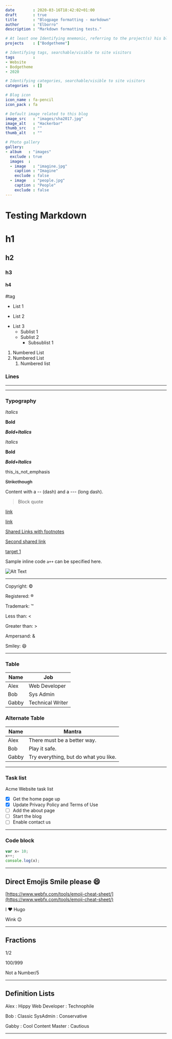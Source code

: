 ```yaml
---
date        : 2020-03-16T18:42:02+01:00
draft       : true
title       : "Blogpage formatting - markdown"
author      : "Elborro"
description : "Markdown formatting tests."

# At least one Identifying mnemonic, referring to the project(s) his blog is related to
projects    : ["Bodgetheme"]

# Identifying tags, searchable/visible to site visitors
tags        :
- Website
- Bodgetheme
- 2020

# Identifying categories, searchable/visible to site visitors
categories  : []

# Blog icon
icon_name : fa-pencil
icon_pack : fa

# Default image related to this blog
image_src   : "images/sha2017.jpg"
image_alt   : "Hackerbar"
thumb_src   : ""
thumb_alt   : ""

# Photo gallery
gallery:
- album   : "images"
  exclude : true
  images  :
  - image   : "imagine.jpg"
    caption : "Imagine"
    exclude : false
  - image   : "people.jpg"
    caption : "People"
    exclude : false
---
```


# Testing Markdown

# h1
## h2
### h3
#### h4

#tag

* List 1
+ List 2
- List 3
  - Sublist 1
  + Sublist 2
    + Subsublist 1

1. Numbered List
2. Numbered List
   1. Numbered list

### Lines
----
****

### Typography

*Italics*

**Bold**

***Bold+Italics***

_Italics_

__Bold__

___Bold+Italics___

this_is_not_emphasis

~~Strikethough~~

Content with a -- (dash) and a --- (long dash).

> Block quote

[link](http://link/path/to/target)

[link](http://link/path/to/target "TITLE ON LINK")

[Shared Links with footnotes][target 1]

[Second shared link][target 1]

[target 1]

[target 1]: http://footnote.com

Sample inline code `a++` can be specified here.

![Alt Text](/path/to/image "Optional Tooltip")

----

Copyright: &copy;

Registered: &reg;

Trademark: &trade;

Less than: &lt;

Greater than: &gt;

Ampersand: &amp;

Smiley: &#x1F604;

----

### Table

   Name | Job
--------|------
   Alex | Web Developer
    Bob | Sys Admin
  Gabby | Technical Writer

### Alternate Table

|  Name | Mantra |
|  ---  |   ---  |
| Alex  | There must be a better way. |
| Bob   | Play it safe. |
| Gabby | Try everything, but do what you like. |

----

### Task list

Acme Website task list
- [x] Get the home page up
- [x] Update Privacy Policy and Terms of Use
- [ ] Add the about page
- [ ] Start the blog
- [ ] Enable contact us

----

### Code block

```js
var x= 10;
x++;
console.log(x);
```

----

## Direct Emojis Smile please :smile:

[https://www.webfx.com/tools/emoji-cheat-sheet/](https://www.webfx.com/tools/emoji-cheat-sheet/)

I :heart: Hugo

Wink :wink:

----

## Fractions

1/2

100/999

Not a Number/5

----

## Definition Lists

Alex
: Hippy Web Developer
: Technophile

Bob
: Classic SysAdmin
: Conservative

Gabby
: Cool Content Master
: Cautious

----
